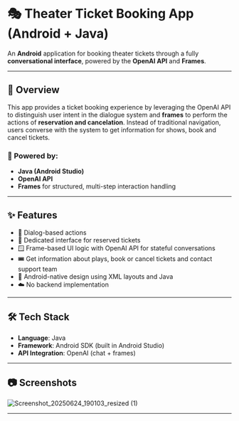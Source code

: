 # 🎭 Theater Ticket Booking App (Android + Java)

An **Android** application for booking theater tickets through a fully **conversational interface**, powered by the **OpenAI API** and **Frames**. 

---

## 📱 Overview

This app provides a ticket booking experience by leveraging the OpenAI API to distinguish user intent in the dialogue system and **frames** to perform the actions of **reservation and cancelation**. Instead of traditional navigation, users converse with the system to get information for shows, book and cancel tickets.

### 🧠 Powered by:

- **Java (Android Studio)**
- **OpenAI API**
- **Frames** for structured, multi-step interaction handling

---

## ✨ Features

- 💬 Dialog-based actions
- 🎫 Dedicated interface for reserved tickets
- 🪟 Frame-based UI logic with OpenAI API for stateful conversations
- 🎟️ Get information about plays, book or cancel tickets and contact support team
- 📱 Android-native design using XML layouts and Java
- ☁️ No backend implementation

---

## 🛠️ Tech Stack

- **Language**: Java
- **Framework**: Android SDK (built in Android Studio)
- **API Integration**: OpenAI (chat + frames)

---

## 📷 Screenshots

![Screenshot_20250624_190103_resized (1)](https://github.com/user-attachments/assets/6f44ec32-b04e-47d5-bccb-e6c8a6733672)




---
